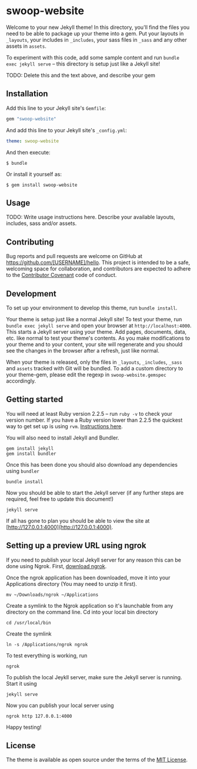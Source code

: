 # swoop-website

Welcome to your new Jekyll theme! In this directory, you'll find the files you need to be able to package up your theme into a gem. Put your layouts in `_layouts`, your includes in `_includes`, your sass files in `_sass` and any other assets in `assets`.

To experiment with this code, add some sample content and run `bundle exec jekyll serve` – this directory is setup just like a Jekyll site!

TODO: Delete this and the text above, and describe your gem


## Installation

Add this line to your Jekyll site's `Gemfile`:

```ruby
gem "swoop-website"
```

And add this line to your Jekyll site's `_config.yml`:

```yaml
theme: swoop-website
```

And then execute:

    $ bundle

Or install it yourself as:

    $ gem install swoop-website

## Usage

TODO: Write usage instructions here. Describe your available layouts, includes, sass and/or assets.

## Contributing

Bug reports and pull requests are welcome on GitHub at https://github.com/[USERNAME]/hello. This project is intended to be a safe, welcoming space for collaboration, and contributors are expected to adhere to the [Contributor Covenant](http://contributor-covenant.org) code of conduct.

## Development

To set up your environment to develop this theme, run `bundle install`.

Your theme is setup just like a normal Jekyll site! To test your theme, run `bundle exec jekyll serve` and open your browser at `http://localhost:4000`. This starts a Jekyll server using your theme. Add pages, documents, data, etc. like normal to test your theme's contents. As you make modifications to your theme and to your content, your site will regenerate and you should see the changes in the browser after a refresh, just like normal.

When your theme is released, only the files in `_layouts`, `_includes`, `_sass` and `assets` tracked with Git will be bundled.
To add a custom directory to your theme-gem, please edit the regexp in `swoop-website.gemspec` accordingly.

## Getting started
You will need at least Ruby version 2.2.5 – run `ruby -v` to check your version number. If you have a Ruby version lower than 2.2.5 the quickest way to get set up is using `rvm`. [Instructions here](https://rvm.io/rvm/install#1-download-and-run-the-rvm-installation-script).

You will also need to install Jekyll and Bundler. 

```
gem install jekyll
gem install bundler
```

Once this has been done you should also download any dependencies using `bundler` 
```
bundle install
```

Now you should be able to start the Jekyll server (if any further steps are required, feel free to update this document!)
```
jekyll serve
```

If all has gone to plan you should be able to view the site at [http://127.0.0.1:4000](http://127.0.0.1:4000).

## Setting up a preview URL using ngrok
If you need to publish your local Jekyll server for any reason this can be done using Ngrok. First, [download ngrok](https://ngrok.com/download).

Once the ngrok application has been downloaded, move it into your Applications directory (You may need to unzip it first). 
```
mv ~/Downloads/ngrok ~/Applications
```

Create a symlink to the Ngrok application so it's launchable from any directory on the command line. Cd into your local bin directory
```
cd /usr/local/bin
```

Create the symlink
```
ln -s /Applications/ngrok ngrok
```

To test everything is working, run
```
ngrok
```

To publish the local Jeykll server, make sure the Jekyll server is running. Start it using
```
jekyll serve
```

Now you can publish your local server using
```
ngrok http 127.0.0.1:4000
```

Happy testing!

## License

The theme is available as open source under the terms of the [MIT License](https://opensource.org/licenses/MIT).

